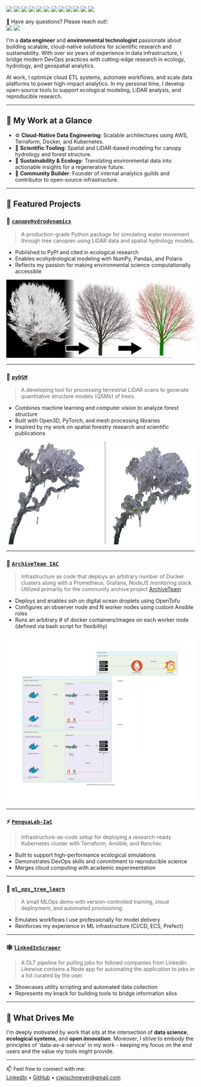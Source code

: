<p>
  <p>
    <img src="https://img.shields.io/badge/-Python-3776AB?style=flat-square&logo=Python&logoColor=white"/>
    <img src="https://img.shields.io/badge/-AWS-232F3E?style=flat-square&logo=Amazon-AWS&logoColor=white"/>
    <img src="https://img.shields.io/badge/-Terraform-623CE4?style=flat-square&logo=Terraform&logoColor=white"/>
    <img src="https://img.shields.io/badge/-Docker-2496ED?style=flat-square&logo=Docker&logoColor=white"/>
    <img src="https://img.shields.io/badge/-Kubernetes-326CE5?style=flat-square&logo=Kubernetes&logoColor=white"/>
    <img src="https://img.shields.io/badge/-Prefect-3C4E62?style=flat-square&logo=Prefect&logoColor=white"/>
    <img src="https://img.shields.io/badge/-Open%20Source-181717?style=flat-square&logo=GitHub&logoColor=white"/>
    <img src="https://img.shields.io/badge/-Research-6A1B9A?style=flat-square&logo=ResearchGate&logoColor=white"/>
    <img src="https://img.shields.io/badge/-PyPI-3775A9?style=flat-square&logo=PyPI&logoColor=white"/>
    <img src="https://img.shields.io/badge/-LiDAR-00C853?style=flat-square&logo=Cloudsmith&logoColor=white"/>
    <img src="https://img.shields.io/badge/-Jupyter-F37626?style=flat-square&logo=Jupyter&logoColor=white"/>
    <img src="https://img.shields.io/badge/-CI%2FCD-2088FF?style=flat-square&logo=GitHub-Actions&logoColor=white"/>
  </p>
</p>
<p>
  📣 Have any questions? Please reach out!:<br/>
  <a href="mailto:cjwischmeyer@gmail.com?subject=[GitHub]%20Contact&body=Hello%20CJ%2C%0A%0AI%20am%20reaching%20out%20after%20seeing%20your%20GitHub%20profile"><img src="https://img.shields.io/badge/e‑mail-D14836.svg?style=for-the-badge&logo=GMail&logoColor=white"/></a>
  <a href="https://www.linkedin.com/in/collin-wischmeyer-b55659a4/"><img src="https://img.shields.io/badge/linkedin-0077B5.svg?style=for-the-badge&logo=linkedin&logoColor=white"/></a>
  <!-- <a href="https://twitter.com/mrstandu33"><img src="https://img.shields.io/badge/twitter-1DA1F2.svg?style=for-the-badge&logo=twitter&logoColor=white"/></a> -->
</p>

I'm a **data engineer** and **environmental technologist** passionate about building scalable, cloud-native solutions for scientific research and sustainability. With over six years of experience in data infrastructure, I bridge modern DevOps practices with cutting-edge research in ecology, hydrology, and geospatial analytics.

At work, I optimize cloud ETL systems, automate workflows, and scale data platforms to power high-impact analytics. In my personal time, I develop open-source tools to support ecological modeling, LiDAR analysis, and reproducible research.

---

## 🔬 My Work at a Glance

- ⚙️ **Cloud-Native Data Engineering**: Scalable architectures using AWS, Terraform, Docker, and Kubernetes.
- 🧪 **Scientific Tooling**: Spatial and LiDAR-based modeling for canopy hydrology and forest structure.
- 🌱 **Sustainability & Ecology**: Translating environmental data into actionable insights for a regenerative future.
- 🤝 **Community Builder**: Founder of internal analytics guilds and contributor to open-source infrastructure.

---

## 🚀 Featured Projects

### 🌳 [`canopyHydrodynamics`](https://github.com/wischmcj/canopyHydrodynamics)
> A production-grade Python package for simulating water movement through tree canopies using LiDAR data and spatial hydrology models.

- Published to PyPI and cited in ecological research
- Enables ecohydrological modeling with NumPy, Pandas, and Polaris
- Reflects my passion for making environmental science computationally accessible

![canopy hydrodynamics visualization](./imgs/PC_QSM_Plot.png)

---

### 🌲 [`pyQSM`](https://github.com/wischmcj/pyQSM)
> A developing tool for processing terrestrial LiDAR scans to generate quantitative structure models (QSMs) of trees.

- Combines machine learning and computer vision to analyze forest structure
- Built with Open3D, PyTorch, and mesh processing libraries
- Inspired by my work on spatial forestry research and scientific publications

![QSM pipeline visualization](./imgs/cluster4_side_by_Side.png)

---

### 🌲 [`ArchiveTeam IAC`](https://github.com/wischmcj/archiveteam-digitalocean-IaC)
> Infrastructure as code that deploys an arbitrary number of Docker clusters along with a Prometheus, Grafana, NodeJS monitoring stack. Utilized primarily for the community archive project [ArchiveTeam](https://wiki.archiveteam.org/) 

- Deploys and enables ssh on digital ocean droplets using OpenTofu
- Configures an observer node and N worker nodes using custom Ansible roles 
- Runs an arbitrary # of docker containers/images on each worker node (defined via bash script for flexibility)


![Simplified Process Diagram](./imgs/archiveteam_small.png)

---

### ⚡ [`PenguaLab-IaC`](https://github.com/wischmcj/PenguaLab-IaC)
> Infrastructure-as-code setup for deploying a research-ready Kubernetes cluster with Terraform, Ansible, and Rancher.

- Built to support high-performance ecological simulations
- Demonstrates DevOps skills and commitment to reproducible science
- Merges cloud computing with academic experimentation

---

### 🔄 [`ml_ops_tree_learn`](https://github.com/wischmcj/ml_ops_tree_learn)
> A small MLOps demo with version-controlled training, cloud deployment, and automated provisioning.

- Emulates workflows I use professionally for model delivery
- Reinforces my experience in ML infrastructure (CI/CD, ECS, Prefect)

---

### 🕸️ [`linkedInScraper`](https://github.com/wischmcj/linkedInScraper)
> A DLT pipeline for pulling jobs for followd companies from LinkedIn. Likewise contains a Node app for automating the application to jobs in a list curated by the user.

- Showcases utility scripting and automated data collection
- Represents my knack for building tools to bridge information silos

---

## 🎯 What Drives Me

I'm deeply motivated by work that sits at the intersection of **data science**, **ecological systems**, and **open innovation**. Moreover, I strive to embody the principles of 'data-as-a-service' in my work - keeping my focus on the end users and the value my tools might provide.

---

📫 Feel free to connect with me:  
[LinkedIn](https://www.linkedin.com/in/collin-wischmeyer-b55659a4) • [GitHub](https://github.com/wischmcj) • cjwischmeyer@gmail.com  
